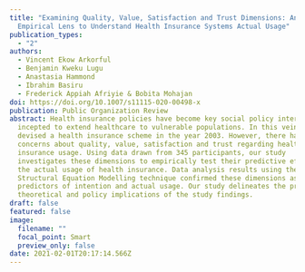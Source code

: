 ```yaml
---
title: "Examining Quality, Value, Satisfaction and Trust Dimensions: An
  Empirical Lens to Understand Health Insurance Systems Actual Usage"
publication_types:
  - "2"
authors:
  - Vincent Ekow Arkorful
  - Benjamin Kweku Lugu
  - Anastasia Hammond
  - Ibrahim Basiru
  - Frederick Appiah Afriyie & Bobita Mohajan
doi: https://doi.org/10.1007/s11115-020-00498-x
publication: Public Organization Review
abstract: Health insurance policies have become key social policy interventions
  incepted to extend healthcare to vulnerable populations. In this vein, Ghana
  devised a health insurance scheme in the year 2003. However, there have been
  concerns about quality, value, satisfaction and trust regarding healthcare and
  insurance usage. Using data drawn from 345 participants, our study
  investigates these dimensions to empirically test their predictive effects on
  the actual usage of health insurance. Data analysis results using the
  Structural Equation Modelling technique confirmed these dimensions as
  predictors of intention and actual usage. Our study delineates the practical,
  theoretical and policy implications of the study findings.
draft: false
featured: false
image:
  filename: ""
  focal_point: Smart
  preview_only: false
date: 2021-02-01T20:17:14.566Z
---
```

